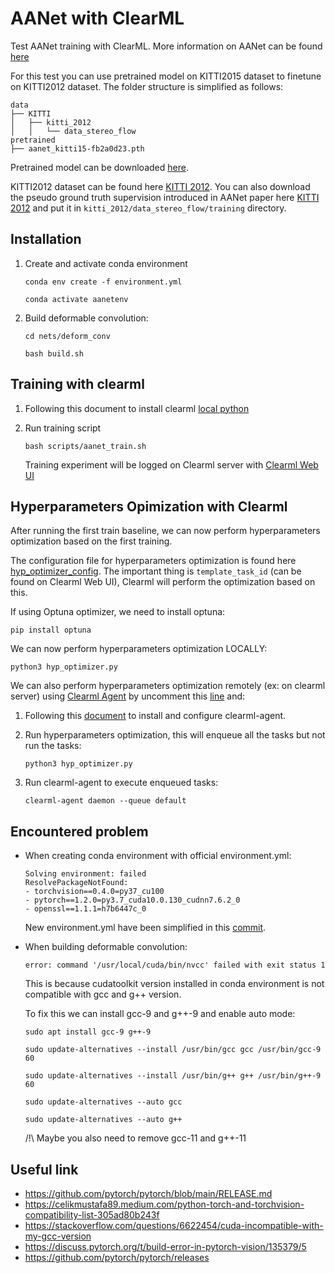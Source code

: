# AANet with ClearML

Test AANet training with ClearML.
More information on AANet can be found [here](README_official.md)

For this test you can use pretrained model on KITTI2015 dataset to finetune on KITTI2012 dataset. The folder structure is simplified as follows:
```
data
├── KITTI
│   ├── kitti_2012
│   │   └── data_stereo_flow
pretrained
├── aanet_kitti15-fb2a0d23.pth
```
Pretrained model can be downloaded [here](MODEL_ZOO.md). 

KITTI2012 dataset can be found here [KITTI 2012](http://www.cvlibs.net/datasets/kitti/eval_stereo_flow.php?benchmark=stereo). You can also download the pseudo ground truth supervision introduced in AANet paper here [KITTI 2012](https://drive.google.com/open?id=1ZJhraqgY1sL4UfHBrVojttCbvNAXfdj0) and put it in `kitti_2012/data_stereo_flow/training` directory. 

## Installation

1. Create and activate conda environment

    `conda env create -f environment.yml`

    `conda activate aanetenv`
2. Build deformable convolution:

    `cd nets/deform_conv`

    `bash build.sh`

## Training with clearml

1. Following this document to install clearml [local python](https://clear.ml/docs/latest/docs/getting_started/ds/ds_first_steps#local-python)

2. Run training script

    `bash scripts/aanet_train.sh`
    
    Training experiment will be logged on Clearml server with [Clearml Web UI](https://clear.ml/docs/latest/docs/webapp/webapp_overview/)

## Hyperparameters Opimization with Clearml

After running the first train baseline, we can now perform hyperparameters optimization based on the first training.

The configuration file for hyperparameters optimization is found here [hyp_optimizer_config](hyp_optimizer_config.py). The important thing is `template_task_id` (can be found on Clearml Web UI), Clearml will perform the optimization based on this.

If using Optuna optimizer, we need to install optuna:

`pip install optuna`

We can now perform hyperparameters optimization LOCALLY:

`python3 hyp_optimizer.py`

We can also perform hyperparameters optimization remotely (ex: on clearml server) using [Clearml Agent](https://clear.ml/docs/latest/docs/clearml_agent) by uncomment this [line](hyp_optimizer.py#L81) and:

1. Following this [document](https://clear.ml/docs/latest/docs/clearml_agent/) to install and configure clearml-agent.

2. Run hyperparameters optimization, this will enqueue all the tasks but not run the tasks:

    `python3 hyp_optimizer.py`

3. Run clearml-agent to execute enqueued tasks:

    `clearml-agent daemon --queue default`

## Encountered problem

- When creating conda environment with official environment.yml:
    ``` 
    Solving environment: failed
    ResolvePackageNotFound: 
    - torchvision==0.4.0=py37_cu100
    - pytorch==1.2.0=py3.7_cuda10.0.130_cudnn7.6.2_0
    - openssl==1.1.1=h7b6447c_0 
    ```
    New environment.yml have been simplified in this [commit](https://github.com/hulkds/aanet/commit/9668946700ca27d4703cb5536f8336d797de43d1).

- When building deformable convolution:
    ``` 
    error: command '/usr/local/cuda/bin/nvcc' failed with exit status 1
    ```
    This is because cudatoolkit version installed in conda environment is not compatible with gcc and g++ version.
    
    To fix this we can install gcc-9 and g++-9 and enable auto mode:
    
    `sudo apt install gcc-9 g++-9`

    `sudo update-alternatives --install /usr/bin/gcc gcc /usr/bin/gcc-9 60`

    `sudo update-alternatives --install /usr/bin/g++ g++ /usr/bin/g++-9 60`

    `sudo update-alternatives --auto gcc`

    `sudo update-alternatives --auto g++`

    /!\ Maybe you also need to remove gcc-11 and g++-11

## Useful link
- https://github.com/pytorch/pytorch/blob/main/RELEASE.md
- https://celikmustafa89.medium.com/python-torch-and-torchvision-compatibility-list-305ad80b243f
- https://stackoverflow.com/questions/6622454/cuda-incompatible-with-my-gcc-version
- https://discuss.pytorch.org/t/build-error-in-pytorch-vision/135379/5
- https://github.com/pytorch/pytorch/releases
